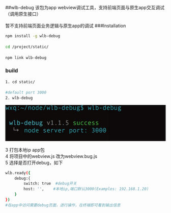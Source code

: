 

##wlb-debug
该包为app webview调试工具，支持前端页面与原生app交互调试（调用原生接口）<br>  
暂不支持前端页面业务逻辑与原生app的调试
###Installation
```sh
npm install -g wlb-debug

cd /project/static/  

npm link wlb-debug
```
### build
```sh
1. cd static/

#default port 3000
2. wlb-debug
```
![](./server.png)

3 打包本地ip app包<br>
4 将项目中的webview.js 改为webview.bug.js<br>
5 选择是否打开debug，如下<br>
```sh
wlb.ready({
    debug:{
        switch: true  #debug开关
        host: '',    #本地ip,端口默认3000(Examples: 192.168.1.20)
    }
})
#在app中访问需要debug页面，进行操作，在终端即可看到输出信息
```
